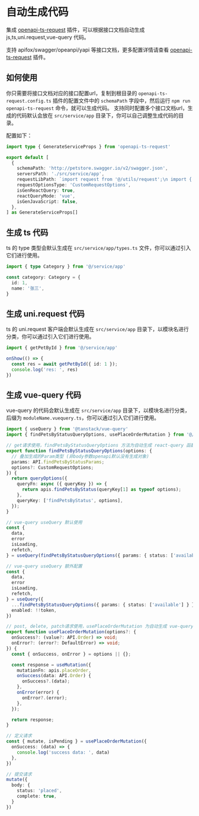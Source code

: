 # 自动生成代码

集成 [openapi-ts-request](https://github.com/openapi-ui/openapi-ts-request) 插件，可以根据接口文档自动生成 js,ts,uni.request,vue-query 代码。

支持 apifox/swagger/opeanpi/yapi 等接口文档，更多配置详情请查看 [openapi-ts-request](https://github.com/openapi-ui/openapi-ts-request) 插件。


## 如何使用

你只需要将接口文档对应的接口配置url，复制到根目录的 `openapi-ts-request.config.ts` 插件的配置文件中的 `schemaPath` 字段中，然后运行 `npm run openapi-ts-request` 命令，就可以生成代码。
支持同时配置多个接口文档url，生成的代码默认会放在 `src/service/app` 目录下，你可以自己调整生成代码的目录。

配置如下：

```ts
import type { GenerateServiceProps } from 'openapi-ts-request'

export default [
  {
    schemaPath: 'http://petstore.swagger.io/v2/swagger.json',
    serversPath: './src/service/app',
    requestLibPath: `import request from '@/utils/request';\n import { CustomRequestOptions } from '@/interceptors/request';`,
    requestOptionsType: 'CustomRequestOptions',
    isGenReactQuery: true,
    reactQueryMode: 'vue',
    isGenJavaScript: false,
  },
] as GenerateServiceProps[]

```


## 生成 ts 代码

ts 的 type 类型会默认生成在 `src/service/app/types.ts` 文件，你可以通过引入它们进行使用。

```ts
import { type Category } from '@/service/app'

const category: Category = {
  id: 1,
  name: '张三',
}
```


## 生成 uni.request 代码

ts 的 uni.request 客户端会默认生成在 `src/service/app` 目录下，以模块名进行分类，你可以通过引入它们进行使用。

```ts
import { getPetById } from '@/service/app'

onShow(() => {
  const res = await getPetById({ id: 1 });
  console.log('res: ', res)
})
```


## 生成 vue-query 代码

vue-query 的代码会默认生成在 `src/service/app` 目录下，以模块名进行分类，后缀为 `moduleName.vuequery.ts`，你可以通过引入它们进行使用。

```ts
import { useQuery } from '@tanstack/vue-query'
import { findPetsByStatusQueryOptions, usePlaceOrderMutation } from '@/service/app'

// get请求使用，findPetsByStatusQueryOptions 方法为自动生成 react-query 函数
export function findPetsByStatusQueryOptions(options: {
  // 叠加生成的Param类型 (非body参数openapi默认没有生成对象)
  params: API.findPetsByStatusParams;
  options?: CustomRequestOptions;
}) {
  return queryOptions({
    queryFn: async ({ queryKey }) => {
      return apis.findPetsByStatus(queryKey[1] as typeof options);
    },
    queryKey: ['findPetsByStatus', options],
  });
}

// vue-query useQuery 默认使用
const {
  data,
  error
  isLoading,
  refetch,
} = useQuery(findPetsByStatusQueryOptions({ params: { status: ['available'] } }))

// vue-query useQuery 额外配置
const {
  data,
  error
  isLoading,
  refetch,
} = useQuery({
  ...findPetsByStatusQueryOptions({ params: { status: ['available'] } }),
  enabled: !!token,
})

// post, delete, patch请求使用，usePlaceOrderMutation 为自动生成 vue-query hook函数
export function usePlaceOrderMutation(options?: {
  onSuccess?: (value?: API.Order) => void;
  onError?: (error?: DefaultError) => void;
}) {
  const { onSuccess, onError } = options || {};

  const response = useMutation({
    mutationFn: apis.placeOrder,
    onSuccess(data: API.Order) {
      onSuccess?.(data);
    },
    onError(error) {
      onError?.(error);
    },
  });

  return response;
}

// 定义请求
const { mutate, isPending } = usePlaceOrderMutation({
  onSuccess: (data) => {
    console.log('success data: ', data)
  },
})

// 提交请求
mutate({
  body: {
    status: 'placed',
    complete: true,
  }
})
```